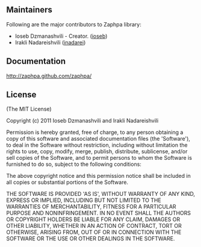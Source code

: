 ## Maintainers

Following are the major contributors to Zaphpa library:

  * Ioseb Dzmanashvili - Creator. ([ioseb](http://github.com/ioseb))
  * Irakli Nadareishvili ([inadarei](http://github.com/inadarei))

## Documentation

http://zaphpa.github.com/zaphpa/


## License 

(The MIT License)

Copyright (c) 2011 Ioseb Dzmanashvili and Irakli Nadareishvili

Permission is hereby granted, free of charge, to any person obtaining
a copy of this software and associated documentation files (the
'Software'), to deal in the Software without restriction, including
without limitation the rights to use, copy, modify, merge, publish,
distribute, sublicense, and/or sell copies of the Software, and to
permit persons to whom the Software is furnished to do so, subject to
the following conditions:

The above copyright notice and this permission notice shall be
included in all copies or substantial portions of the Software.

THE SOFTWARE IS PROVIDED 'AS IS', WITHOUT WARRANTY OF ANY KIND,
EXPRESS OR IMPLIED, INCLUDING BUT NOT LIMITED TO THE WARRANTIES OF
MERCHANTABILITY, FITNESS FOR A PARTICULAR PURPOSE AND NONINFRINGEMENT.
IN NO EVENT SHALL THE AUTHORS OR COPYRIGHT HOLDERS BE LIABLE FOR ANY
CLAIM, DAMAGES OR OTHER LIABILITY, WHETHER IN AN ACTION OF CONTRACT,
TORT OR OTHERWISE, ARISING FROM, OUT OF OR IN CONNECTION WITH THE
SOFTWARE OR THE USE OR OTHER DEALINGS IN THE SOFTWARE.
